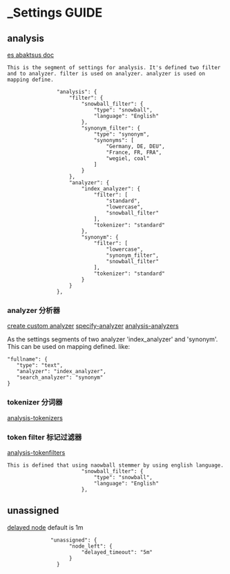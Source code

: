 # _Settings GUIDE

## analysis

[es abaktsus doc](https://www.elastic.co/guide/en/elasticsearch/reference/master/analysis.html)


```
This is the segment of settings for analysis. It's defined two filter and to analyzer. filter is used on analyzer. analyzer is used on mapping define.

                "analysis": {
                    "filter": {
                        "snowball_filter": {
                            "type": "snowball",
                            "language": "English"
                        },
                        "synonym_filter": {
                            "type": "synonym",
                            "synonyms": [
                                "Germany, DE, DEU",
                                "France, FR, FRA",
                                "wegiel, coal"
                            ]
                        }
                    },
                    "analyzer": {
                        "index_analyzer": {
                            "filter": [
                                "standard",
                                "lowercase",
                                "snowball_filter"
                            ],
                            "tokenizer": "standard"
                        },
                        "synonym": {
                            "filter": [
                                "lowercase",
                                "synonym_filter",
                                "snowball_filter"
                            ],
                            "tokenizer": "standard"
                        }
                    }
                },
```

### analyzer 分析器

[create custom analyzer](https://www.elastic.co/guide/en/elasticsearch/reference/master/analysis-custom-analyzer.html)
[specify-analyzer](https://www.elastic.co/guide/en/elasticsearch/reference/master/specify-analyzer.html)
[analysis-analyzers](https://www.elastic.co/guide/en/elasticsearch/reference/master/analysis-analyzers.html)

As the settings segments of two analyzer 'index_analyzer' and 'synonym'. This can be used on mapping defined. like:

```
"fullname": {
   "type": "text",
   "analyzer": "index_analyzer",
   "search_analyzer": "synonym"
}
```

### tokenizer 分词器

[analysis-tokenizers](https://www.elastic.co/guide/en/elasticsearch/reference/master/analysis-tokenizers.html)

### token filter 标记过滤器

[analysis-tokenfilters](https://www.elastic.co/guide/en/elasticsearch/reference/master/analysis-tokenfilters.html)
```
This is defined that using naowball stemmer by using english language.
                        "snowball_filter": {
                            "type": "snowball",
                            "language": "English"
                        },
```

## unassigned

[delayed node](https://www.elastic.co/guide/en/elasticsearch/reference/current/delayed-allocation.html)
default is 1m

```
              "unassigned": {
                    "node_left": {
                        "delayed_timeout": "5m"
                    }
                }
```


